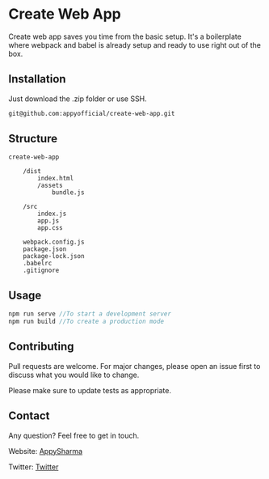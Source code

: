 # Create Web App

Create web app saves you time from the basic setup. It's a boilerplate where webpack and babel is already setup and ready to use right out of the box.

## Installation

Just download the .zip folder or use SSH.

```bash
git@github.com:appyofficial/create-web-app.git
```

## Structure



```folder
create-web-app

    /dist
        index.html
        /assets
            bundle.js

    /src
        index.js
        app.js
        app.css
   
    webpack.config.js
    package.json
    package-lock.json
    .babelrc
    .gitignore
```

## Usage

```js
npm run serve //To start a development server
npm run build //To create a production mode
```

## Contributing
Pull requests are welcome. For major changes, please open an issue first to discuss what you would like to change.

Please make sure to update tests as appropriate.

## Contact
Any question? Feel free to get in touch.

Website: [AppySharma](https://appysharma.com/)

Twitter: [Twitter](https://twitter.com/codewithappy)
